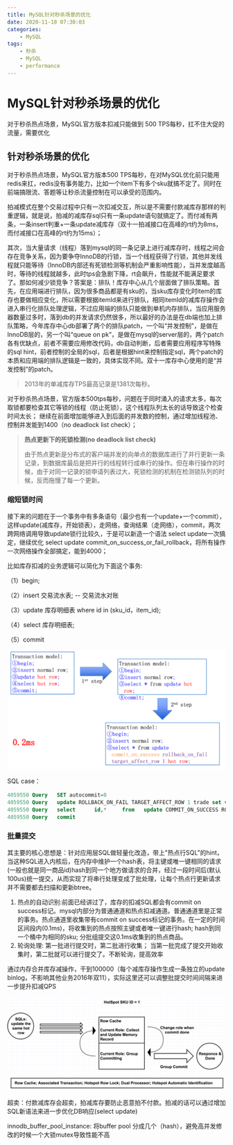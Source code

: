 ```yaml
---
title: MySQL针对秒杀场景的优化
date: 2020-11-18 07:30:03
categories:
    - MySQL
tags:
    - 秒杀
    - MySQL
    - performance
---
```




# MySQL针对秒杀场景的优化

对于秒杀热点场景，MySQL官方版本扣减只能做到 500 TPS每秒，扛不住大促的流量，需要优化

## 针对秒杀场景的优化

对于秒杀热点场景，MySQL官方版本500 TPS每秒，在对MySQL优化前只能用redis来扛，redis没有事务能力，比如一个item下有多个sku就搞不定了。同时在前端搞限流、答题等让秒杀流量控制在可以承受的范围内。

拍减模式在整个交易过程中只有一次扣减交互，所以是不需要付款减库存那样的判重逻辑，就是说，拍减的减库存sql只有一条update语句就搞定了。而付减有两条，一条insert判重+一条update减库存（双十一拍减接口在高峰的rt约为8ms，而付减接口在高峰的rt约为15ms）；

其次，当大量请求（线程）落到mysql的同一条记录上进行减库存时，线程之间会存在竞争关系，因为要争夺InnoDB的行锁，当一个线程获得了行锁，其他并发线程就只能等待（InnoDB内部还有死锁检测等机制会严重影响性能），当并发度越高时，等待的线程就越多，此时tps会急剧下降，rt会飙升，性能就不能满足要求了。那如何减少锁竞争？答案是：排队！库存中心从几个层面做了排队策略。首先，在应用端进行排队，因为很多商品都是有sku的，当sku库存变化时item的库存也要做相应变化，所以需要根据itemId来进行排队，相同itemId的减库存操作会进入串行化排队处理逻辑，不过应用端的排队只能做到单机内存排队，当应用服务器数量过多时，落到db的并发请求仍然很多，所以最好的办法是在db端也加上排队策略，今年库存中心db部署了两个的排队patch，一个叫“并发控制”，是做在InnoDB层的，另一个叫“queue on pk”，是做在mysql的server层的，两个patch各有优缺点，前者不需要应用修改代码，db自动判断，后者需要应用程序写特殊的sql hint，前者控制的全局的sql，后者是根据hint来控制指定sql，两个patch的本质和应用端的排队逻辑是一致的，具体实现不同。双十一库存中心使用的是“并发控制”的patch。

> 2013年的单减库存TPS最高记录是1381次每秒。

对于秒杀热点场景，官方版本500tps每秒，问题在于同时涌入的请求太多，每次取锁都要检查其它等锁的线程（防止死锁），这个线程队列太长的话导致这个检查时间太长； 继续在前面增加能够进入到后面的并发数的控制，通过增加线程池、控制并发能到1400（no deadlock list check）；

> **热点更新下的死锁检测(**no deadlock list check**)**
>
> 由于热点更新是分布式的客户端并发的向单点的数据库进行了并行更新一条记录，到数据库最后是把并行的线程转行成串行的操作。但在串行操作的时候，由于对同一记录的锁申请列表过大，死锁检测的机制在检测锁队列的时候，反而拖慢了每一个更新。

### 缩短锁时间

接下来的问题在于一个事务中有多条语句（最少也有一个update+一个commit），这样update(减库存，开始锁表），走网络，查询结果（走网络），commit，两次跨网络调用导致update锁行比较久，于是可以新造一个语法 select update一次搞定，继续优化 select update commit_on_success_or_fail_rollback，将所有操作一次网络操作全部搞定，能到4000；

比如库存扣减的业务逻辑可以简化为下面这个事务:

（1）begin;

（2）insert 交易流水表; -- 交易流水对账

（3）update 库存明细表 where id in (sku_id，item_id);

（4）select 库存明细表;

（5）commit

![Snip20161116_88.png](/images/951413iMgBlog/TB1yvFqOpXXX.png)

SQL case：

```sql
4059550 Query   SET autocommit=0
4059550 Query   update ROLLBACK_ON_FAIL TARGET_AFFECT_ROW 1 trade set version = version+3 ,gmt_modified = now()    ,           optype = 2          ,      feature = ';abc;'  where sub_biz_order_id = '15' and biz_order_type = 1 and id = 5 and ti_id = 1 and      optype = 3          and      root_id = 11
4059550 Query   select      id,*     from   update COMMIT_ON_SUCCESS ROLLBACK_ON_FAIL TARGET_AFFECT_ROW 1 invetory   set                                           withholding_quantity = withholding_quantity + -1,  flag=flag &~ (1<<10) &~ (1<<11) , version=version+3,gmt_modified = now()         WHERE  root_id = 11 and status = 1 and id in    (     1    )  and (withholding_quantity + -1) >= 0
4059550 Query   commit
```

### 批量提交

其主要的核心思想是：针对应用层SQL做轻量化改造，带上"热点行SQL"的hint，当这种SQL进入内核后，在内存中维护一个hash表，将主键或唯一键相同的请求(一般也就是同一商品id)hash到同一个地方做请求的合并，经过一段时间后(默认100us)统一提交，从而实现了将串行处理变成了批处理，让每个热点行更新请求并不需要都去扫描和更新btree。

1. 热点的自动识别:前面已经讲过了，库存的扣减SQL都会有commit on success标记。mysql内部分为普通通道和热点扣减通道。普通通道里是正常的事务。热点通道里收集带有commit on success标记的事务。在一定的时间区间段内(0.1ms)，将收集到的热点按照主键或者唯一键进行hash; hash到同一个桶中为相同的sku; 分批组提交这0.1ms收集到的热点商品。
2. 轮询处理: 第一批进行提交时，第二批进行收集； 当第一批完成了提交开始收集时，第二批就可以进行提交了。不断轮询，提高效率

通过内存合并库存减操作，干到100000（每个减库存操作生成一条独立的update binlog，不影响其他业务2016年双11），实际这里还可以调整批提交时间间隔来进一步提升扣减QPS

![Snip20161116_87.png](/images/951413iMgBlog/TB1I_BvOpXXXXasXVXXXXXXXXXX.png)

超卖：付款减库存会超卖，拍减库存要防止恶意拍不付款。拍减的话可以通过增加SQL新语法来进一步优化DB响应(select update)

innodb_buffer_pool_instance: 将buffer pool 分成几个（hash），避免高并发修改的时候一个大锁mutex导致性能不高

